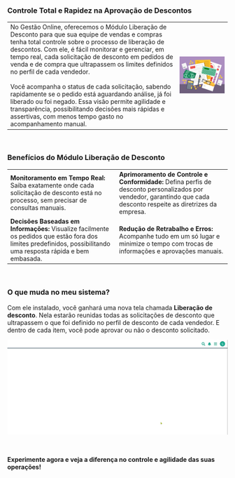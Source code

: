 ### Controle Total e Rapidez na Aprovação de Descontos

| | |
|-|-|
|No Gestão Online, oferecemos o Módulo Liberação de Desconto para que sua equipe de vendas e compras tenha total controle sobre o processo de liberação de descontos. Com ele, é fácil monitorar e gerenciar, em tempo real, cada solicitação de desconto em pedidos de venda e de compra que ultrapassem os limites definidos no perfil de cada vendedor.<br><br>Você acompanha o status de cada solicitação, sabendo rapidamente se o pedido está aguardando análise, já foi liberado ou foi negado. Essa visão permite agilidade e transparência, possibilitando decisões mais rápidas e assertivas, com menos tempo gasto no acompanhamento manual.|![](https://github.com/Gestao-Online/public-docs/blob/cbd486c77b97430d959f35620fd81fa8a32e720d/erp-v2/marketplace/extensions/br.com.gestao-online.module.liberacao-desconto/assets/modulo_liberacao_desconto_02.png?raw=true) |

<br>

### Benefícios do Módulo Liberação de Desconto

| | |
|-|-|
|**Monitoramento em Tempo Real:** Saiba exatamente onde cada solicitação de desconto está no processo, sem precisar de consultas manuais.|**Aprimoramento de Controle e Conformidade:** Defina perfis de desconto personalizados por vendedor, garantindo que cada desconto respeite as diretrizes da empresa.|
|**Decisões Baseadas em Informações:** Visualize facilmente os pedidos que estão fora dos limites predefinidos, possibilitando uma resposta rápida e bem embasada.|**Redução de Retrabalho e Erros:** Acompanhe tudo em um só lugar e minimize o tempo com trocas de informações e aprovações manuais.|

<br>

### O que muda no meu sistema?

Com ele instalado, você ganhará uma nova tela chamada **Liberação de desconto**. Nela estarão reunidas todas as solicitações de desconto que ultrapassem o que foi definido no perfil de desconto de cada vendedor. E dentro de cada item, você pode aprovar ou não o desconto solicitado.

![](https://github.com/Gestao-Online/public-docs/blob/86c69b20946807d59dcde88f293a4f281fc4280e/erp-v2/marketplace/extensions/br.com.gestao-online.module.liberacao-desconto/assets/modulo_liberacao-desconto_03.gif?raw=true)

<br>

**Experimente agora e veja a diferença no controle e agilidade das suas operações!**
